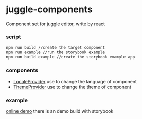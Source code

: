 # juggle-components
Component set for juggle editor, write by react

### script
```BASH
npm run build //create the target component
npm run example //run the storybook example
npm run build example //create the storybook example app
```
### components

* [LocaleProvider](https://github.com/FaureWu/juggle-components/tree/master/docs/localeProvider.md) use to change the language of component
* [ThemeProvider](https://github.com/FaureWu/juggle-components/tree/master/docs/themeProvider.md) use to change the theme of component

### example

[online demo](https://faurewu.github.io/juggle-components/) there is an demo build with storybook
